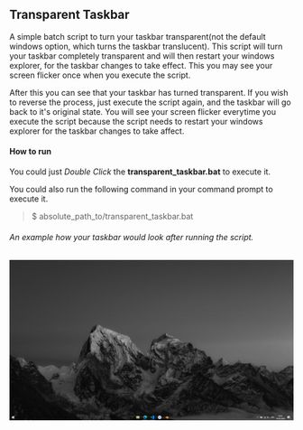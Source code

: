 ## Transparent Taskbar

A simple batch script to turn your taskbar transparent(not the default windows option, which turns the taskbar translucent). This script will turn your taskbar completely transparent and will then restart your windows explorer, for the taskbar changes to take effect. This you may see your screen flicker once when you execute the script.

After this you can see that your taskbar has turned transparent. If you wish to reverse the process, just execute the script again, and the taskbar will go back to it's original state. You will see your screen flicker everytime you execute the script because the script needs to restart your windows explorer for the taskbar changes to take affect.

#### How to run

You could just *Double Click* the **transparent_taskbar.bat** to execute it.

You could also run the following command in your command prompt to execute it.

> $ absolute_path_to/transparent_taskbar.bat


###### An example how your taskbar would look after running the script.

![1707564274124](image/README/1707564274124.png)
